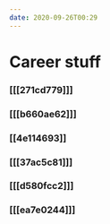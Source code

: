 ```yaml
---
date: 2020-09-26T00:29
---
```


# Career stuff

### [[[271cd779]]]
### [[[b660ae62]]]
### [[4e114693]]
### [[[37ac5c81]]]
### [[[d580fcc2]]]
### [[[ea7e0244]]]
